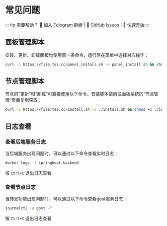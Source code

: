 # 常见问题

::: tip 需要帮助？
📱 [加入 Telegram 群组](https://t.me/+wdVDni1fdyI0YzE1) | 🐛 [GitHub Issues](https://github.com/bqlpfy/forward-panel/issues) | 🚀 [快速开始](/getting-started)
:::

## 面板管理脚本

安装、更新、卸载面板均使用同一条命令，运行后在菜单中选择对应操作：

```bash
curl -L https://file.tes.cc/panel_install.sh -o panel_install.sh && chmod +x panel_install.sh && ./panel_install.sh
```

## 节点管理脚本

节点的“更新”和“卸载”可直接使用以下命令，安装脚本请前往面板系统的“节点管理”页面复制获取：

```bash
curl -L https://file.tes.cc/install.sh -o ./install.sh && chmod +x ./install.sh && ./install.sh
```

## 日志查看

### 查看后端服务日志

当后端服务出现问题时，可以通过以下命令查看实时日志：

```bash
docker logs -f springboot-backend
```

按 `Ctrl+C` 退出日志查看

### 查看节点日志

当转发功能出现问题时，可以通过以下命令查看gost服务日志：

```bash
journalctl -u gost -f
```

按 `Ctrl+C` 退出日志查看

